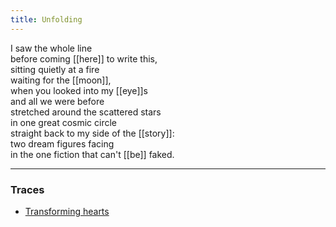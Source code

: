 ```yaml
---
title: Unfolding
---
```


I saw the whole line  
before coming [[here]] to write this,  
sitting quietly at a fire  
waiting for the [[moon]],   
when you looked into my [[eye]]s  
and all we were before  
stretched around the scattered stars  
in one great cosmic circle  
straight back to my side of the [[story]]:  
two dream figures facing  
in the one fiction that can't [[be]] faked.  

---

### Traces

* [Transforming hearts](https://books.google.co.za/books?id=9qPuCgAAQBAJ&printsec=frontcover#v=onepage&q&f=false)